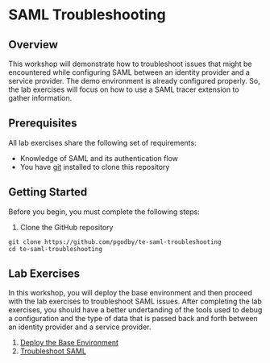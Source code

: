 # SAML Troubleshooting

## Overview
This workshop will demonstrate how to troubleshoot issues that might be encountered while configuring SAML between an identity provider and a service provider. The demo environment is already configured properly. So, the lab exercises will focus on how to use a SAML tracer extension to gather information.

## Prerequisites
All lab exercises share the following set of requirements:

- Knowledge of SAML and its authentication flow
- You have [git](https://git-scm.com/) installed to clone this repository

## Getting Started
Before you begin, you must complete the following steps:

1. Clone the GitHub repository
```
git clone https://github.com/pgodby/te-saml-troubleshooting
cd te-saml-troubleshooting
``` 

## Lab Exercises
In this workshop, you will deploy the base environment and then proceed with the lab exercises to troubleshoot SAML issues. After completing the lab exercises, you should have a better undertanding of the tools used to debug a configuration and the type of data that is passed back and forth between an identity provider and a service provider.

1. [Deploy the Base Environment](./labs/Lab1.md)
1. [Troubleshoot SAML](./labs/Lab2.md)